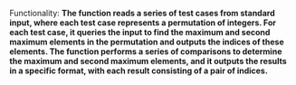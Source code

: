 Functionality: **The function reads a series of test cases from standard input, where each test case represents a permutation of integers. For each test case, it queries the input to find the maximum and second maximum elements in the permutation and outputs the indices of these elements. The function performs a series of comparisons to determine the maximum and second maximum elements, and it outputs the results in a specific format, with each result consisting of a pair of indices.**